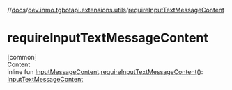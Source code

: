 //[docs](../../index.md)/[dev.inmo.tgbotapi.extensions.utils](index.md)/[requireInputTextMessageContent](require-input-text-message-content.md)



# requireInputTextMessageContent  
[common]  
Content  
inline fun [InputMessageContent](../dev.inmo.tgbotapi.types.InlineQueries.abstracts/-input-message-content/index.md).[requireInputTextMessageContent](require-input-text-message-content.md)(): [InputTextMessageContent](../dev.inmo.tgbotapi.types.InlineQueries.InputMessageContent/-input-text-message-content/index.md)  



